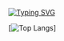 

[![Typing SVG](https://readme-typing-svg.demolab.com?font=Fira+Code&size=28&pause=500&color=D40000&width=435&lines=Carolina+Somarriba;%C3%89tudiante+%C3%A0+l'%C3%89cole+42)](https://git.io/typing-svg)

[![Top Langs](https://github-readme-stats-git-masterrstaa-rickstaa.vercel.app/api/top-langs/?username=zemblabla7)]
